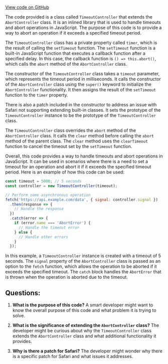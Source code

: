 [View code on GitHub](https://github.com/igorkamyshev/farfetched/packages/core/src/fetch/timeout_abort_controller.ts)

The code provided is a class called `TimeoutController` that extends the `AbortController` class. It is an inlined library that is used to handle timeouts and abort operations in JavaScript. The purpose of this code is to provide a way to abort an operation if it exceeds a specified timeout period.

The `TimeoutController` class has a private property called `timer`, which is the result of calling the `setTimeout` function. The `setTimeout` function is a built-in JavaScript function that executes a callback function after a specified delay. In this case, the callback function is `() => this.abort()`, which calls the `abort` method of the `AbortController` class.

The constructor of the `TimeoutController` class takes a `timeout` parameter, which represents the timeout period in milliseconds. It calls the constructor of the `AbortController` class using the `super()` keyword to initialize the `AbortController` functionality. It then assigns the result of the `setTimeout` function to the `timer` property.

There is also a patch included in the constructor to address an issue with Safari not supporting extending built-in classes. It sets the prototype of the `TimeoutController` instance to be the prototype of the `TimeoutController` class.

The `TimeoutController` class overrides the `abort` method of the `AbortController` class. It calls the `clear` method before calling the `abort` method of the parent class. The `clear` method uses the `clearTimeout` function to cancel the timeout set by the `setTimeout` function.

Overall, this code provides a way to handle timeouts and abort operations in JavaScript. It can be used in scenarios where there is a need to set a timeout for an operation and abort it if it exceeds the specified timeout period. Here is an example of how this code can be used:

```javascript
const timeout = 5000; // 5 seconds
const controller = new TimeoutController(timeout);

// Perform some asynchronous operation
fetch('https://api.example.com/data', { signal: controller.signal })
  .then(response => {
    // Handle the response
  })
  .catch(error => {
    if (error.name === 'AbortError') {
      // Handle the timeout error
    } else {
      // Handle other errors
    }
  });
```

In this example, a `TimeoutController` instance is created with a timeout of 5 seconds. The `signal` property of the `AbortController` class is passed as an option to the `fetch` function, which allows the operation to be aborted if it exceeds the specified timeout. The `catch` block handles the `AbortError` that is thrown when the operation is aborted due to the timeout.
## Questions: 
 1. **What is the purpose of this code?**
A smart developer might want to know the overall purpose of this code and what problem it is trying to solve.

2. **What is the significance of extending the `AbortController` class?**
The developer might be curious about why the `TimeoutController` class extends the `AbortController` class and what additional functionality it provides.

3. **Why is there a patch for Safari?**
The developer might wonder why there is a specific patch for Safari and what issues it addresses.